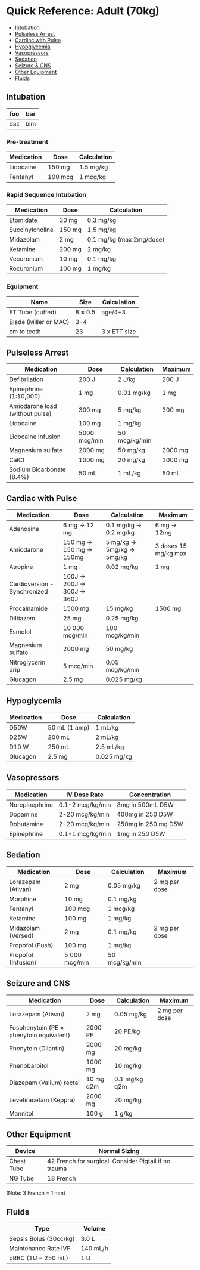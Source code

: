 # Quick Reference: Adult (70kg)

- [Intubation](#intubation)
- [Pulseless Arrest](#pulseless-arrest)
- [Cardiac with Pulse](#cardiac-with-pulse)
- [Hypoglycemia](#hypoglycemia)
- [Vasopressors](#vasopressors)
- [Sedation](#sedation)
- [Seizure & CNS](#seizure-and-cns)
- [Other Equipment](#other-equipment)
- [Fluids](#fluids)

## Intubation



| foo | bar |
| --- | --- |
| baz | bim |



### Pre-treatment
| Medication | Dose | Calculation |
|------------|-------------|-------------|
| Lidocaine  | 150 mg      | 1.5 mg/kg   |
| Fentanyl   | 100 mcg      | 1  mcg/kg   |

### Rapid Sequence Intubation
| Medication      | Dose | Calculation              |
|-----------------|-------------|--------------------------|
| Etomidate       | 30 mg       | 0.3 mg/kg                |
| Succinylcholine | 150 mg      | 1.5 mg/kg                |
| Midazolam       | 2 mg        | 0.1 mg/kg (max 2mg/dose) |
| Ketamine        | 200 mg      | 2 mg/kg                  |
| Vecuronium      | 10 mg        | 0.1 mg/kg                |
| Rocuronium      | 100 mg       | 1 mg/kg                  |

### Equipment
| Name             | Size   |  Calculation           |
|------------------|--------|----------------|
| ET Tube (cuffed) | 8 ± 0.5 | age/4+3        |
| Blade (Miller or MAC)| 3-4    |   |
| cm to teeth      | 23     | 3 x ETT size   |


## Pulseless Arrest
| Medication                      	| Dose         	| Calculation    	| Maximum 	|
|---------------------------------	|--------------	|----------------	|---------	|
| Defibrilation                   	| 200 J        	| 2 J/kg         	| 200 J   	|
| Epinephrine (1:10,000)          	| 1 mg       	| 0.01 mg/kg     	| 1 mg    	|
| Amiodarone load (without pulse) 	| 300 mg       	| 5 mg/kg        	| 300 mg  	|
| Lidocaine                       	| 100 mg       	| 1 mg/kg        	|         	|
| Lidocaine Infusion              	| 5000 mcg/min 	| 50 mcg/kg/min  	|         	|
| Magnesium sulfate               	| 2000 mg      	| 50 mg/kg       	| 2000 mg 	|
| CalCl                           	| 1000 mg      	| 20 mg/kg       	| 1000 mg 	|
| Sodium Bicarbonate (8.4%)       	| 50 mL        	| 1 mL/kg        	| 50 mL   	|


## Cardiac with Pulse
| Medication                    	| Dose                        	| Calculation               	| Maximum              	|
|-------------------------------	|-----------------------------	|---------------------------	|----------------------	|
| Adenosine                     	| 6 mg → 12 mg                	| 0.1 mg/kg → 0.2 mg/kg     	| 6 mg → 12mg          	|
| Amiodarone                    	| 150 mg → 150 mg → 150mg     	| 5 mg/kg → 5mg/kg → 5mg/kg 	| 3 doses 15 mg/kg max 	|
| Atropine                      	| 1 mg                        	| 0.02 mg/kg                	| 1 mg                 	|
| Cardioversion - Synchronized  	| 100J → 200J → 300J → 360J  	|                           	|                      	|
| Procainamide                  	| 1500 mg                     	| 15 mg/kg                  	| 1500 mg              	|
| Diltiazem                     	| 25 mg                     	| 0.25 mg/kg                	|                      	|
| Esmolol                       	| 10 000 mcg/min                	| 100 mcg/kg/min            	|                      	|
| Magnesium sulfate             	| 2000 mg                     	| 50 mg/kg                  	|                      	|
| Nitroglycerin drip            	| 5 mcg/min                    	| 0.05 mcg/kg/min           	|                      	|
| Glucagon                      	| 2.5 mg                     	| 0.025 mg/kg               	|                      	|


## Hypoglycemia
| Medication  	| Dose           	| Calculation  	|
|-------------	|----------------	|--------------	|
|  D50W       	| 50 mL (1 amp)  	| 1 mL/kg      	|
|  D25W       	| 200 mL         	| 2 mL/kg      	|
| D10 W       	| 250 mL         	| 2.5 mL/kg    	|
| Glucagon    	| 2.5 mg        	| 0.025 mg/kg  	|


## Vasopressors
| Medication     	| IV Dose Rate     	| Concentration        	|
|----------------	|------------------	|----------------------	|
| Norepinephrine 	| 0.1-2 mcg/kg/min 	| 8mg in 500mL D5W     	|
| Dopamine       	| 2-20 mcg/kg/min  	| 400mg in 250 D5W     	|
| Dobutamine     	| 2-20 mcg/kg/min  	| 250mg in 250 mg D5W  	|
| Epinephrine    	| 0.1-1 mcg/kg/min 	| 1mg in 250 D5W       	|

## Sedation
| Medication          	| Dose     	| Calculation     	| Maximum       	|
|---------------------	|----------	|-----------------	|---------------	|
| Lorazepam (Ativan)  	| 2 mg     	| 0.05 mg/kg      	| 2 mg per dose 	|
| Morphine            	| 10 mg     	| 0.1 mg/kg       	|               	|
| Fentanyl            	| 100 mcg   	| 1 mcg/kg        	|               	|
| Ketamine            	| 100 mg    	| 1 mg/kg         	|               	|
| Midazolam (Versed)  	| 2 mg     	| 0.1 mg/kg       	| 2 mg per dose 	|
| Propofol (Push)     	| 100 mg    	| 1 mg/kg         	|               	|
| Propofol (Infusion) 	| 5 000 mcg/min 	| 50  mcg/kg/min  	|               	|

## Seizure and CNS
| Medication                               	| Dose     	| Calculation    	| Maximum       	|
|------------------------------------------	|----------	|----------------	|---------------	|
| Lorazepam (Ativan)                       	| 2 mg     	| 0.05 mg/kg     	| 2 mg per dose 	|
| Fosphenytoin (PE = phenytoin equivalent) 	| 2000 PE  	| 20 PE/kg       	|               	|
| Phenytoin (Dilantin)                     	| 2000 mg  	| 20 mg/kg       	|               	|
| Phenobarbitol                            	| 1000 mg   	| 10 mg/kg       	|               	|
| Diazepam (Valium) rectal                 	| 10 mg q2m 	| 0.1 mg/kg q2m  	|               	|
| Levetiracetam (Keppra)                   	| 2000 mg  	| 20 mg/kg       	|               	|
| Mannitol                                 	| 100 g     	| 1 g/kg         	|               	|

## Other Equipment
| Device     	| Normal Sizing                                             	|
|------------	|-----------------------------------------------------------	|
| Chest Tube 	| 42 French for surgical.  Consider Pigtail if no trauma 	|
| NG Tube    	| 18 French                                                 	|

(Note: 3 French =  1 mm)


## Fluids

| Type | Volume|
| -------| --------- |
| Sepsis Bolus (30cc/kg) | 3.0 L| 
| Maintenance Rate IVF| 140 mL/h |
|pRBC (1U = 250 mL) | 1 U|